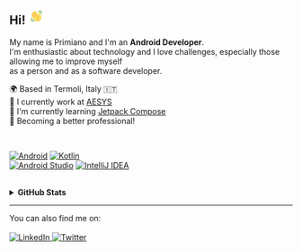 ## Hi! <img src="https://raw.githubusercontent.com/primdugno/primdugno/master/assets/hand-wave.gif" width="30px"/>
<p>
  My name is Primiano and I'm an <strong>Android Developer</strong>.<br>
  I'm enthusiastic about technology and I love challenges, especially those allowing me to improve myself<br>
  as a person and as a software developer.
</p>
<p>
  🌍 Based in Termoli, Italy 🇮🇹<br>
  💼 I currently work at <a href="https://www.aesystech.it" target="blank">AESYS</a><br>
  🌱 I'm currently learning <a href="https://developer.android.com/jetpack/compose" target="blank">Jetpack Compose</a><br>
  🎯 Becoming a better professional!
</p>
<br>
<p>
  <a href="https://www.android.com/" target="blank"><img src="https://img.shields.io/badge/Android-FFFFFF?style=for-the-badge&logo=android&logoColor=FFFFFF&color=3DDA84" alt="Android"/></a>
  <a href="https://kotlinlang.org/" target="blank"><img src="https://img.shields.io/badge/Kotlin-FFFFFF?style=for-the-badge&logo=kotlin&logoColor=FFFFFF&color=843EFF" alt="Kotlin"/></a>
  <br>
  <a href="https://developer.android.com/studio" target="blank"><img src="https://img.shields.io/badge/Android Studio-FFFFFF?style=for-the-badge&logo=android-studio&logoColor=FFFFFF&color=073042" alt="Android Studio"/></a>
  <a href="https://www.jetbrains.com/idea" target="blank"><img src="https://img.shields.io/badge/IntelliJ IDEA-FFFFFF?style=for-the-badge&logo=intellij-idea&logoColor=FFFFFF&color=000000" alt="IntelliJ IDEA"/></a>
</p>
<br>
<details>
  <summary><strong>GitHub Stats</strong></summary>
  <p>
    <a href="https://github.com/primdugno"><img src="https://github-readme-stats.vercel.app/api?username=primdugno&count_private=true&hide_title=true&show_icons=true&hide_border=true&bg_color=0D1117&title_color=fff&text_color=c1c1c1&icon_color=fff"/></a>
  </p>
</details>
<hr>
<p>You can also find me on:<br><br>
  <a href="https://www.linkedin.com/in/primdugno" target="blank">
    <img src="https://img.shields.io/badge/LinkedIn-FFFFFF?style=for-the-badge&logo=linkedin&logoColor=FFFFFF&color=0A66C2" alt="LinkedIn"/>
  </a>
  <a href="https://www.twitter.com/primdugno" target="blank">
    <img src="https://img.shields.io/badge/Twitter-FFFFFF?style=for-the-badge&logo=twitter&logoColor=FFFFFF&color=1D9BF0" alt="Twitter"/>
  </a>
  <!--
  <a href="https://primdugno.it" target="blank">
    <img src="https://img.shields.io/badge/primdugno.it-FFFFFF?style=for-the-badge&logo=google-chrome&logoColor=FFFFFF&color=FD1D1D" alt="primdugno.it"/
  </a>
  -->
</p>

